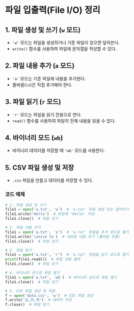 # 파일 입출력(File I/O) 정리

## 1. 파일 생성 및 쓰기 (`w` 모드)
- `'w'` 모드는 파일을 생성하거나 기존 파일이 있으면 덮어쓴다.
- `write()` 함수를 사용하여 파일에 문자열을 작성할 수 있다.

## 2. 파일 내용 추가 (`a` 모드)
- `'a'` 모드는 기존 파일에 내용을 추가한다.
- 줄바꿈(`\n`)은 직접 추가해야 한다.

## 3. 파일 읽기 (`r` 모드)
- `'r'` 모드는 파일을 읽기 전용으로 연다.
- `read()` 함수를 사용하여 파일의 전체 내용을 읽을 수 있다.

## 4. 바이너리 모드 (`wb`)
- 바이너리 데이터를 저장할 때 `'wb'` 모드를 사용한다.

## 5. CSV 파일 생성 및 저장
- `.csv` 파일을 만들고 데이터를 저장할 수 있다.

### 코드 예제

```python
# 1. 파일 생성 및 쓰기
file1 = open('a.txt', 'w')  # 'a.txt' 파일 생성 또는 덮어쓰기
file1.write('Hello')  # 파일에 'Hello' 작성
file1.close()  # 파일 닫기

# 2. 파일 내용 추가
file1 = open('a.txt', 'a')  # 'a.txt' 파일을 추가 모드로 열기
file1.write('\nnice to')  # 새로운 내용 추가 (줄바꿈 포함)
file1.close()  # 파일 닫기

# 3. 파일 읽기
file1 = open('a.txt', 'r')  # 'a.txt' 파일을 읽기 모드로 열기
print(file1.read())  # 파일 내용 출력
file1.close()  # 파일 닫기

# 4. 바이너리 모드로 파일 열기
file1 = open('a.txt', 'wb')  # 바이너리 모드로 파일 열기
file1.close()  # 파일 닫기

# 5. CSV 파일 생성 및 저장
f = open('data.csv', 'w')  # CSV 파일 생성
f.write('김,이,박')  # 데이터 작성
f.close()  # 파일 닫기
